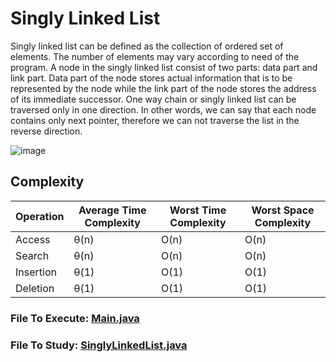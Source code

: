 # Singly Linked List
Singly linked list can be defined as the collection of ordered set of elements. The number of elements may vary according to need of the program. A node in the singly linked list consist of two parts: data part and link part. Data part of the node stores actual information that is to be represented by the node while the link part of the node stores the address of its immediate successor. 
One way chain or singly linked list can be traversed only in one direction. In other words, we can say that each node contains only next pointer, therefore we can not traverse the list in the reverse direction. 

![image](https://media.geeksforgeeks.org/wp-content/uploads/singly-linkedlist.png)

## Complexity
| Operation   | Average Time Complexity | Worst Time Complexity | Worst Space Complexity |
|-------------|-------------------------|------------------------|------------------------|
| Access      | θ(n)                    | O(n)                   | O(n)                   |
| Search      | θ(n)                    | O(n)                   | O(n)                   |
| Insertion   | θ(1)                    | O(1)                   | O(1)                   |
| Deletion    | θ(1)                    | O(1)                   | O(1)                   |


### File To Execute: [Main.java](linkedList/singlyLinkedList/Main.java)
### File To Study: [SinglyLinkedList.java](linkedList/singlyLinkedList/SinglyLinkedList.java)